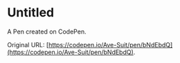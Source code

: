 # Untitled

A Pen created on CodePen.

Original URL: [https://codepen.io/Ave-Suit/pen/bNdEbdQ](https://codepen.io/Ave-Suit/pen/bNdEbdQ).

